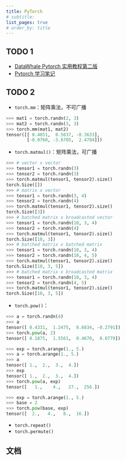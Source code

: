 ```yaml
---
title: PyTorch
# subtitle: 
list_pages: true
# order_by: title
---
```


## TODO 1

* [DataWhale Pytorch 实用教程第二版](https://tingsongyu.github.io/PyTorch-Tutorial-2nd/chapter-2/)
* [Pytorch 学习笔记](https://pytorch.zhangxiann.com/)

## TODO 2

* `torch.mm`：矩阵乘法，不可广播

```python
>>> mat1 = torch.randn(2, 3)
>>> mat2 = torch.randn(3, 3)
>>> torch.mm(mat1, mat2)
tensor([[ 0.4851,  0.5037, -0.3633],
        [-0.0760, -3.6705,  2.4784]])
```

* `torch.matmul()`：矩阵乘法，可广播

```python
>>> # vector x vector
>>> tensor1 = torch.randn(3)
>>> tensor2 = torch.randn(3)
>>> torch.matmul(tensor1, tensor2).size()
torch.Size([])
>>> # matrix x vector
>>> tensor1 = torch.randn(3, 4)
>>> tensor2 = torch.randn(4)
>>> torch.matmul(tensor1, tensor2).size()
torch.Size([3])
>>> # batched matrix x broadcasted vector
>>> tensor1 = torch.randn(10, 3, 4)
>>> tensor2 = torch.randn(4)
>>> torch.matmul(tensor1, tensor2).size()
torch.Size([10, 3])
>>> # batched matrix x batched matrix
>>> tensor1 = torch.randn(10, 3, 4)
>>> tensor2 = torch.randn(10, 4, 5)
>>> torch.matmul(tensor1, tensor2).size()
torch.Size([10, 3, 5])
>>> # batched matrix x broadcasted matrix
>>> tensor1 = torch.randn(10, 3, 4)
>>> tensor2 = torch.randn(4, 5)
>>> torch.matmul(tensor1, tensor2).size()
torch.Size([10, 3, 5])
```

* `torch.pow()`：

```python
>>> a = torch.randn(4)
>>> a
tensor([ 0.4331,  1.2475,  0.6834, -0.2791])
>>> torch.pow(a, 2)
tensor([ 0.1875,  1.5561,  0.4670,  0.0779])

>>> exp = torch.arange(1., 5.)
>>> a = torch.arange(1., 5.)
>>> a
tensor([ 1.,  2.,  3.,  4.])
>>> exp
tensor([ 1.,  2.,  3.,  4.])
>>> torch.pow(a, exp)
tensor([   1.,    4.,   27.,  256.])
```

```python
>>> exp = torch.arange(1., 5.)
>>> base = 2
>>> torch.pow(base, exp)
tensor([  2.,   4.,   8.,  16.])
```

* `torch.repeat()`
* `torch.permute()`


## 文档
